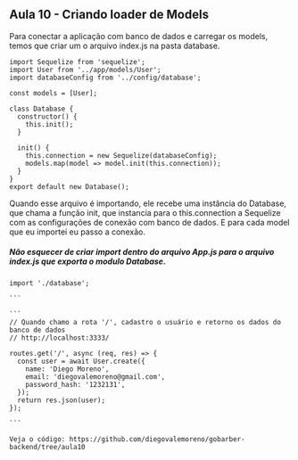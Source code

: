 ## Aula 10 - Criando loader de Models

Para conectar a aplicação com banco de dados  e carregar os models, temos que criar um o arquivo index.js na pasta database.
```
import Sequelize from 'sequelize';
import User from '../app/models/User';
import databaseConfig from '../config/database';

const models = [User];

class Database {
  constructor() {
    this.init();
  }

  init() {
    this.connection = new Sequelize(databaseConfig);
    models.map(model => model.init(this.connection));
  }
}
export default new Database();
```

Quando esse arquivo é importando, ele recebe uma instância do Database, que chama a função init, que instancia para o this.connection a Sequelize com as configurações de conexão com banco de dados. E para cada model que eu importei eu passo a conexão.

#####  Não esquecer de criar import dentro do arquivo App.js para o arquivo index.js que exporta o modulo Database.

````
import './database';

```

```
// Quando chamo a rota '/', cadastro o usuário e retorno os dados do banco de dados
// http://localhost:3333/

routes.get('/', async (req, res) => {
  const user = await User.create({
    name: 'Diego Moreno',
    email: 'diegovalemoreno@gmail.com',
    password_hash: '1232131',
  });
  return res.json(user);
});

```

Veja o código: https://github.com/diegovalemoreno/gobarber-backend/tree/aula10
